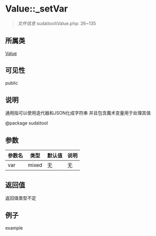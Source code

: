 # Value::_setVar

> *文件信息* suda\tool\Value.php: 26~135
## 所属类 

[Value](../Value.md)

## 可见性

  public  
## 说明


通用指可以使用迭代器和JSON化成字符串
并且包含魔术变量用于处理其值

@package suda\tool

## 参数

| 参数名 | 类型 | 默认值 | 说明 |
|--------|-----|-------|-------|
| var |  mixed | 无 | 无 |

## 返回值
返回值类型不定

## 例子

example